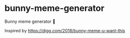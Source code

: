 # bunny-meme-generator
Bunny meme generator 🐇

Inspired by https://digg.com/2018/bunny-meme-u-want-this